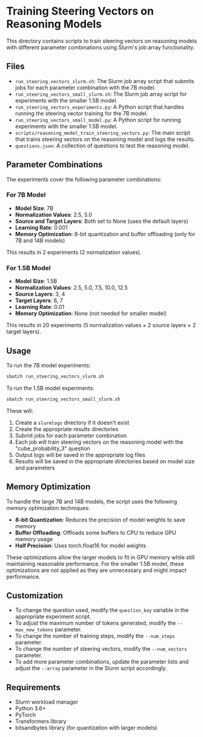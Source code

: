 # Training Steering Vectors on Reasoning Models

This directory contains scripts to train steering vectors on reasoning models with different parameter combinations using Slurm's job array functionality.

## Files

- `run_steering_vectors_slurm.sh`: The Slurm job array script that submits jobs for each parameter combination with the 7B model.
- `run_steering_vectors_small_slurm.sh`: The Slurm job array script for experiments with the smaller 1.5B model.
- `run_steering_vectors_experiments.py`: A Python script that handles running the steering vector training for the 7B model.
- `run_steering_vectors_small_model.py`: A Python script for running experiments with the smaller 1.5B model.
- `scripts/reasoning_model_train_steering_vectors.py`: The main script that trains steering vectors on the reasoning model and logs the results.
- `questions.json`: A collection of questions to test the reasoning model.

## Parameter Combinations

The experiments cover the following parameter combinations:

### For 7B Model
- **Model Size**: 7B
- **Normalization Values**: 2.5, 5.0
- **Source and Target Layers**: Both set to None (uses the default layers)
- **Learning Rate**: 0.001
- **Memory Optimization**: 8-bit quantization and buffer offloading (only for 7B and 14B models)

This results in 2 experiments (2 normalization values).

### For 1.5B Model
- **Model Size**: 1.5B
- **Normalization Values**: 2.5, 5.0, 7.5, 10.0, 12.5
- **Source Layers**: 3, 4
- **Target Layers**: 6, 7
- **Learning Rate**: 0.01
- **Memory Optimization**: None (not needed for smaller model)

This results in 20 experiments (5 normalization values × 2 source layers × 2 target layers).

## Usage

To run the 7B model experiments:

```bash
sbatch run_steering_vectors_slurm.sh
```

To run the 1.5B model experiments:

```bash
sbatch run_steering_vectors_small_slurm.sh
```

These will:
1. Create a `slurmlogs` directory if it doesn't exist
2. Create the appropriate results directories
3. Submit jobs for each parameter combination
4. Each job will train steering vectors on the reasoning model with the "cube_probability_3" question
5. Output logs will be saved in the appropriate log files
6. Results will be saved in the appropriate directories based on model size and parameters

## Memory Optimization

To handle the large 7B and 14B models, the script uses the following memory optimization techniques:

- **8-bit Quantization**: Reduces the precision of model weights to save memory
- **Buffer Offloading**: Offloads some buffers to CPU to reduce GPU memory usage
- **Half Precision**: Uses torch.float16 for model weights

These optimizations allow the larger models to fit in GPU memory while still maintaining reasonable performance. For the smaller 1.5B model, these optimizations are not applied as they are unnecessary and might impact performance.

## Customization

- To change the question used, modify the `question_key` variable in the appropriate experiment script.
- To adjust the maximum number of tokens generated, modify the `--max_new_tokens` parameter.
- To change the number of training steps, modify the `--num_steps` parameter.
- To change the number of steering vectors, modify the `--num_vectors` parameter.
- To add more parameter combinations, update the parameter lists and adjust the `--array` parameter in the Slurm script accordingly.

## Requirements

- Slurm workload manager
- Python 3.6+
- PyTorch
- Transformers library
- bitsandbytes library (for quantization with larger models) 